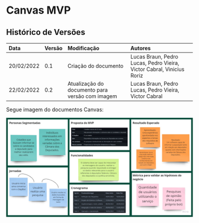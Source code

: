 # Canvas MVP

## Histórico de Versões
|Data|Versão|Modificação|Autores|
|:---|:-----|:----------|:------|
|20/02/2022|0.1|Criação do documento|Lucas Braun, Pedro Lucas, Pedro Vieira, Victor Cabral, Vinicius Roriz|
|22/02/2022|0.2|Atualização do documento para versão com imagem |Lucas Braun, Pedro Lucas, Pedro Vieira, Victor Cabral|

Segue imagem do documentos Canvas:

<p align="center">
  <img src="https://github.com/FGAUnB-REQ-GM/2021.2-DepBot/blob/main/docs/assets/canvas.jpg?raw=true">
</p>